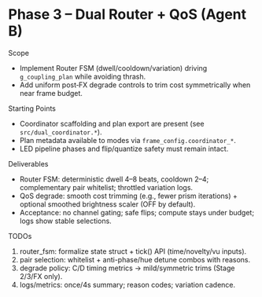 # Phase 3 – Dual Router + QoS (Agent B)

Scope
- Implement Router FSM (dwell/cooldown/variation) driving `g_coupling_plan` while avoiding thrash.
- Add uniform post‑FX degrade controls to trim cost symmetrically when near frame budget.

Starting Points
- Coordinator scaffolding and plan export are present (see `src/dual_coordinator.*`).
- Plan metadata available to modes via `frame_config.coordinator_*`.
- LED pipeline phases and flip/quantize safety must remain intact.

Deliverables
- Router FSM: deterministic dwell 4–8 beats, cooldown 2–4; complementary pair whitelist; throttled variation logs.
- QoS degrade: smooth cost trimming (e.g., fewer prism iterations) + optional smoothed brightness scaler (OFF by default).
- Acceptance: no channel gating; safe flips; compute stays under budget; logs show stable selections.

TODOs
1. router_fsm: formalize state struct + tick() API (time/novelty/vu inputs).
2. pair selection: whitelist + anti-phase/hue detune combos with reasons.
3. degrade policy: C/D timing metrics → mild/symmetric trims (Stage 2/3/FX only).
4. logs/metrics: once/4s summary; reason codes; variation cadence.

